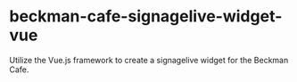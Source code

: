# beckman-cafe-signagelive-widget-vue
Utilize the Vue.js framework to create a signagelive widget for the Beckman Cafe.
